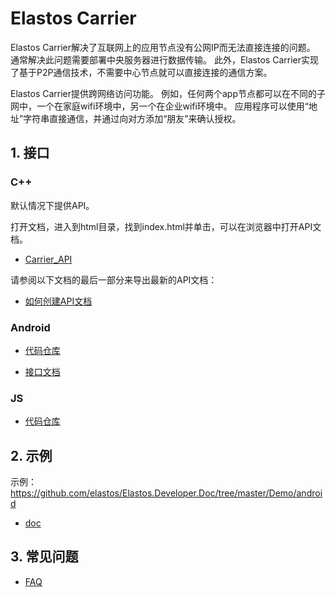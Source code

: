 # Elastos Carrier

Elastos Carrier解决了互联网上的应用节点没有公网IP而无法直接连接的问题。 通常解决此问题需要部署中央服务器进行数据传输。 此外，Elastos Carrier实现了基于P2P通信技术，不需要中心节点就可以直接连接的通信方案。

Elastos Carrier提供跨网络访问功能。 例如，任何两个app节点都可以在不同的子网中，一个在家庭wifi环境中，另一个在企业wifi环境中。 应用程序可以使用“地址”字符串直接通信，并通过向对方添加“朋友”来确认授权。

## 1. 接口

### C++

默认情况下提供API。

打开文档，进入到html目录，找到index.html并单击，可以在浏览器中打开API文档。

* [Carrier_API](../../Ignore/SDK/Elastos.NET.Carrier.Native.SDK_API.zip)

请参阅以下文档的最后一部分来导出最新的API文档：

* [如何创建API文档](https://github.com/elastos/Elastos.NET.Carrier.Native.SDK/blob/master/README.md#Build_API_documentation)

### Android

* [代码仓库](https://github.com/elastos/Elastos.NET.Carrier.Android.SDK)

* [接口文档](https://github.com/elastos/Elastos.NET.Carrier.Android.SDK#build-docs)

### JS

* [代码仓库](https://github.com/elastos/Elastos.NET.Carrier.Nodejs.SDK)

## 2. 示例

示例： <https://github.com/elastos/Elastos.Developer.Doc/tree/master/Demo/android>

* [doc](../../Ignore/Doc/Carrier_For_Android.md)

## 3. 常见问题

* [FAQ](../../Ignore/Doc/How_to_use_Carrier_API_FAQ.md)